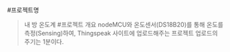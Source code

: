 #프로젝트명
> 내 방 온도계
#프로젝트 개요
> nodeMCU와 온도센서(DS18B20)를 통해 온도를 측정(Sensing)하여, Thingspeak 사이트에 업로드해주는 프로젝트
업로드의 주기는 1분이다.
